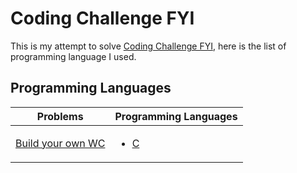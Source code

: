 # Coding Challenge FYI
This is my attempt to solve [Coding Challenge FYI](https://codingchallenges.fyi), here is the list of programming language I used.

## Programming Languages
<table>
  <thead>
    <tr>
      <th>Problems</th>
      <th>Programming Languages</th>
    </tr>
  </thead>
  <tbody>
    <tr>
      <td><a href="https://codingchallenges.fyi/challenges/challenge-wc" target="_blank">Build your own WC</a></td>
      <td>
        <ul>
          <li><a href="https://github.com/andriawan24/coding-challenge-fyi/blob/main/build-own-wc/c/source.c" target="_blank">C</a></li>
        </ul>
      </td>
    </tr>
  </tbody>
</table>
